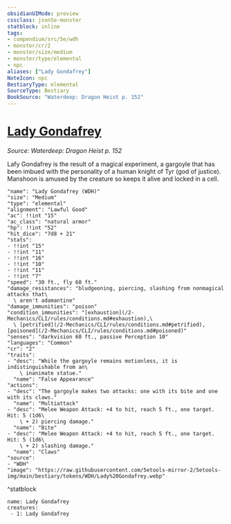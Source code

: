 ```yaml
---
obsidianUIMode: preview
cssclass: json5e-monster
statblock: inline
tags:
- compendium/src/5e/wdh
- monster/cr/2
- monster/size/medium
- monster/type/elemental
- npc
aliases: ["Lady Gondafrey"]
NoteIcon: npc
BestiaryType: elemental
SourceType: Bestiary
BookSource: "Waterdeep: Dragon Heist p. 152"
---
```

# [Lady Gondafrey](2-Mechanics/CLI/bestiary/npc/lady-gondafrey-wdh.md)
*Source: Waterdeep: Dragon Heist p. 152*  

Lafy Gondafrey is the result of a magical experiment, a gargoyle that has been imbued with the personality of a human knight of Tyr (god of justice). Manshoon is amused by the creature so keeps it alive and locked in a cell.

```statblock
"name": "Lady Gondafrey (WDH)"
"size": "Medium"
"type": "elemental"
"alignment": "Lawful Good"
"ac": !!int "15"
"ac_class": "natural armor"
"hp": !!int "52"
"hit_dice": "7d8 + 21"
"stats":
- !!int "15"
- !!int "11"
- !!int "16"
- !!int "10"
- !!int "11"
- !!int "7"
"speed": "30 ft., fly 60 ft."
"damage_resistances": "bludgeoning, piercing, slashing from nonmagical attacks that\
  \ aren't adamantine"
"damage_immunities": "poison"
"condition_immunities": "[exhaustion](/2-Mechanics/CLI/rules/conditions.md#exhaustion),\
  \ [petrified](/2-Mechanics/CLI/rules/conditions.md#petrified), [poisoned](/2-Mechanics/CLI/rules/conditions.md#poisoned)"
"senses": "darkvision 60 ft., passive Perception 10"
"languages": "Common"
"cr": "2"
"traits":
- "desc": "While the gargoyle remains motionless, it is indistinguishable from an\
    \ inanimate statue."
  "name": "False Appearance"
"actions":
- "desc": "The gargoyle makes two attacks: one with its bite and one with its claws."
  "name": "Multiattack"
- "desc": "Melee Weapon Attack: +4 to hit, reach 5 ft., one target. Hit: 5 (1d6\
    \ + 2) piercing damage."
  "name": "Bite"
- "desc": "Melee Weapon Attack: +4 to hit, reach 5 ft., one target. Hit: 5 (1d6\
    \ + 2) slashing damage."
  "name": "Claws"
"source":
- "WDH"
"image": "https://raw.githubusercontent.com/5etools-mirror-2/5etools-img/main/bestiary/tokens/WDH/Lady%20Gondafrey.webp"
```
^statblock

```encounter-table
name: Lady Gondafrey
creatures:
 - 1: Lady Gondafrey
```